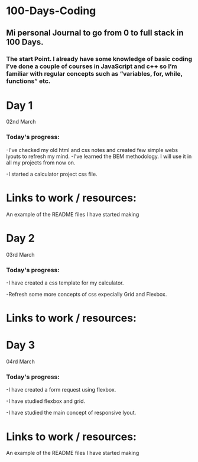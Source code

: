 # 100-Days-Coding
## Mi personal Journal to go from 0 to full stack in 100 Days.

### The start Point. I already have some knowledge of basic coding I’ve done a couple of courses in JavaScript and c++ so I’m familiar with regular concepts such as “variables, for, while, functions” etc. 

# Day 1
02nd March

### Today's progress:
-I've checked my old html and css notes and created few simple webs lyouts to refresh my mind.
-I've learned the BEM methodology. I will use it in all my projects from now on.

-I started a calculator project css file.
# Links to work / resources:
An example of the README files I have started making

# Day 2
03rd March

### Today's progress:
-I have created a css template for my calculator.

-Refresh some more concepts of css expecially Grid and Flexbox.
# Links to work / resources:

# Day 3
04rd March

### Today's progress:
-I have created a form request using flexbox.

-I have studied flexbox and grid.

-I have studied the main concept of responsive lyout.
# Links to work / resources:
An example of the README files I have started making

